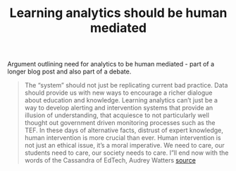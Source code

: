 ﻿---
title: Learning analytics should be human mediated
---
Argument outlining need for analytics to be human mediated - part of a longer blog post and also part of a debate.
> The “system” should not  just be replicating current bad practice.  Data should provide us with new ways to encourage a richer dialogue about education and knowledge. Learning analytics can’t just be a way to develop alerting and intervention systems that provide an illusion of understanding, that acquiesce to not particularly well thought out government driven monitoring processes such as the TEF.
> In these days of alternative facts, distrust of expert knowledge, human intervention is more crucial than ever. Human intervention is not just an ethical issue, it’s a moral imperative.   We need to care, our students need to care, our society needs to care. I”ll end now with the words of the Cassandra of EdTech, Audrey Watters [source](https://howsheilaseesit.blog/2017/03/13/time-for-analytics-of-the-oppressed-my-starter-for-10-for-digifest-debate/)